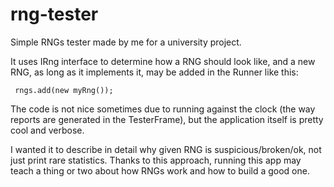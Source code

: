 rng-tester
==========

Simple  RNGs tester made by me for a university project.

It uses IRng interface to determine how a RNG should look like, and a new RNG, as long as it implements it, may be added in the Runner like this:

<code> rngs.add(new myRng()); </code>

The code is not nice sometimes due to running against the clock (the way reports are generated in the TesterFrame), but the application itself is pretty cool and verbose.

I wanted it to describe in detail why given RNG is suspicious/broken/ok, not just print rare statistics. Thanks to this approach, running this app may teach a thing or two about how RNGs work and how to build a good one.
